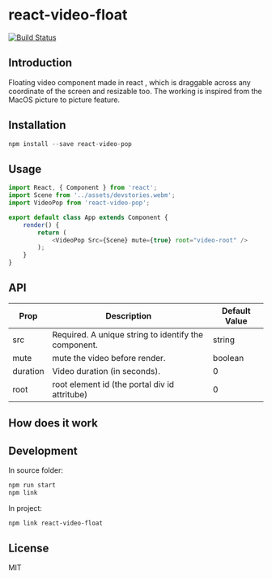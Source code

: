 # react-video-float

[![Build Status](https://travis-ci.com/pizza3/react-video.svg?token=4NFkLbpiPxAhFzZX3Yhz&branch=master)](https://travis-ci.com/pizza3/react-video)

## Introduction

Floating video component made in react , which is draggable across any coordinate of the screen and resizable too. The working is inspired from the MacOS picture to picture feature.

## Installation

```js
npm install --save react-video-pop
```

## Usage
```js
import React, { Component } from 'react';
import Scene from '../assets/devstories.webm';
import VideoPop from 'react-video-pop';

export default class App extends Component {
	render() {
		return (
            <VideoPop Src={Scene} mute={true} root="video-root" />
		);
	}
}

```

## API

| Prop           | Description                                                                                                                  | Default Value |
|----------------|------------------------------------------------------------------------------------------------------------------------------|---------------|
| src             | Required. A unique string to identify the component.                                                                         |      string         |
| mute        | mute the video before render.                                                                                                       | boolean         |
| duration       | Video duration (in  seconds).                                                                                                        | 0           |
| root       | root element id (the portal div id attritube)                                                                                            | 0           |

## How does it work

## Development

In source folder:

```bash
npm run start
npm link
```

In project:

```bash
npm link react-video-float
```

## License

MIT
